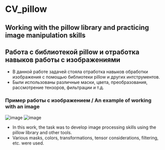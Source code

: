 # CV_pillow
## Working with the pillow library and practicing image manipulation skills
## Работа с библиотекой pillow и отработка навыков работы с изображениями

* В данной работе задачей стояла отработка навыков обработки изображения с помощью библиотеки pillow и других интструментов.
* Были использованы различные маски, цвета, преобразования, рассмотрение тензоров, фильтрации и т.д.

### Пример работы с изображением / An example of working with an image
![image](https://github.com/ArtemAvgutin/CV.pillow/assets/131138862/728667c6-67c5-45e0-bc04-3c9d64a6696d)
![image](https://github.com/ArtemAvgutin/CV.pillow/assets/131138862/7dca9edb-5d8a-4d3e-9c72-1ea7e33a5c23)


* In this work, the task was to develop image processing skills using the pillow library and other tools.
* Various masks, colors, transformations, tensor considerations, filtering, etc. were used.

